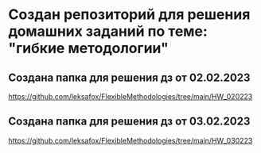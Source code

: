 # Создан репозиторий для решения домашних заданий по теме: "гибкие методологии"

## Создана папка для решения дз от 02.02.2023
https://github.com/leksafox/FlexibleMethodologies/tree/main/HW_020223

## Создана папка для решения дз от 03.02.2023
https://github.com/leksafox/FlexibleMethodologies/tree/main/HW_030223